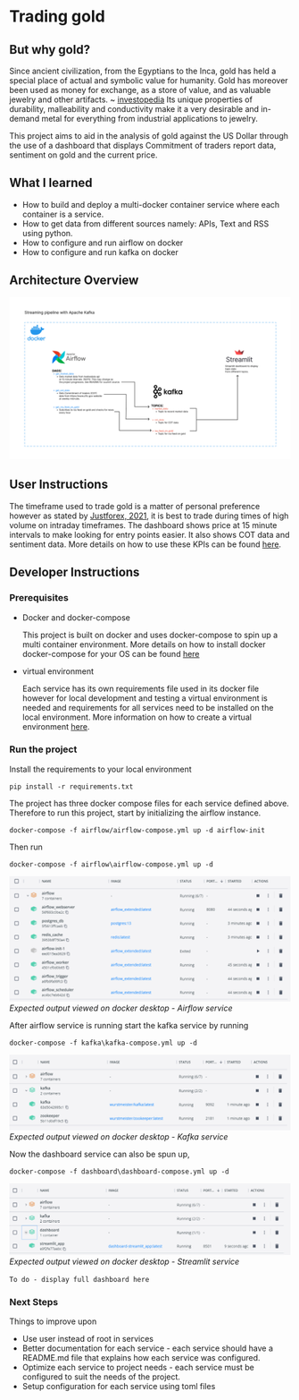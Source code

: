 # Trading gold

## But why gold?
Since ancient civilization, from the Egyptians to the Inca, gold has held a special place of actual and symbolic value for humanity. Gold has moreover been used as money for exchange, as a store of value, and as valuable jewelry and other artifacts. ~ [investopedia][investopidia]
Its unique properties of durability, malleability and conductivity make it a very desirable and in-demand metal for everything from industrial applications to jewelry.

This project aims to aid in the analysis of gold against the US Dollar through the use of a dashboard that displays Commitment of traders report data, sentiment on gold and the current price.

## What I learned

- How to build and deploy a multi-docker container service where each container is a service.
- How to get data from different sources namely: APIs, Text and RSS using python.
- How to configure and run airflow on docker
- How to configure and run kafka on docker

## Architecture Overview

![img](img/architecture.jpg)

## User Instructions
The timeframe used to trade gold is a matter of personal preference however as stated by [Justforex, 2021][justforex], it is best to trade during times of high volume on intraday timeframes.
The dashboard shows price at 15 minute intervals to make looking for entry points easier. 
It also shows COT data and sentiment data. More details on how to use these KPIs can be found [here](https://www.dailyfx.com/education/market-sentiment).

## Developer Instructions

### Prerequisites
- Docker and docker-compose

  This project is built on docker and uses docker-compose to spin up a multi container environment. More details on how to install docker docker-compose for your OS can be found [here](https://docs.docker.com/desktop/)

- virtual environment

  Each service has its own requirements file used in its docker file however for local development and testing a virtual environment is needed and requirements for all services need to be installed on the local environment. More information on how to create a virtual environment [here][venv].

### Run the project
Install the requirements to your local environment
```
pip install -r requirements.txt
```

The project has three docker compose files for each service defined above. Therefore to run this project, start by initializing the airflow instance.
```
docker-compose -f airflow/airflow-compose.yml up -d airflow-init 
```
Then run
```
docker-compose -f airflow\airflow-compose.yml up -d 
```
![img](img/airflow_service_view_on_docker_desktop.png)*Expected output viewed on docker desktop - Airflow service*

After airflow service is running start the kafka service by running 
```
docker-compose -f kafka\kafka-compose.yml up -d
```
![img](img/kafka_service_view_on_docker_desktop.png)*Expected output viewed on docker desktop - Kafka service*

Now the dashboard service can also be spun up, 
```
docker-compose -f dashboard\dashboard-compose.yml up -d
```
![img](img/streamlit_service_view_on_docker_desktop.png)*Expected output viewed on docker desktop - Streamlit service*

`To do - display full dashboard here`
### Next Steps
Things to improve upon

- Use user instead of root in services
- Better documentation for each service - each service should have a README.md file that explains how each service was configured. 
- Optimize each service to project needs - each service must be configured to suit the needs of the project.
- Setup configuration for each service using toml files

[//]: # (Definations)

[venv]: https://docs.python.org/3/library/venv.html

[investopidia]: https://www.investopedia.com/articles/investing/071114/why-gold-has-always-had-value.asp#:~:text=Key%20Takeaways,valuable%20jewelry%20and%20other%20artifacts

[justforex]: https://justforex.com/education/forex-articles/best-time-to-trade-gold#:~:text=To%20make%20the%20best%20out,trigger%20significant%20gold%20price%20changes
